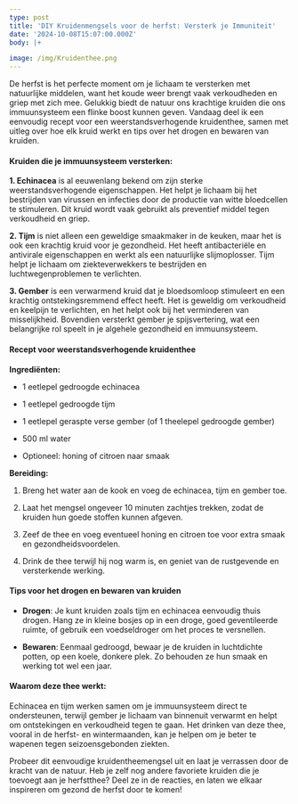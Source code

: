 ```yaml
---
type: post
title: 'DIY Kruidenmengsels voor de herfst: Versterk je Immuniteit'
date: '2024-10-08T15:07:00.000Z'
body: |+

image: /img/Kruidenthee.png
---
```

De herfst is het perfecte moment om je lichaam te versterken met natuurlijke middelen, want het koude weer brengt vaak verkoudheden en griep met zich mee. Gelukkig biedt de natuur ons krachtige kruiden die ons immuunsysteem een flinke boost kunnen geven. Vandaag deel ik een eenvoudig recept voor een weerstandsverhogende kruidenthee, samen met uitleg over hoe elk kruid werkt en tips over het drogen en bewaren van kruiden.

#### Kruiden die je immuunsysteem versterken:

**1. Echinacea** is al eeuwenlang bekend om zijn sterke weerstandsverhogende eigenschappen. Het helpt je lichaam bij het bestrijden van virussen en infecties door de productie van witte bloedcellen te stimuleren. Dit kruid wordt vaak gebruikt als preventief middel tegen verkoudheid en griep.

**2. Tijm** is niet alleen een geweldige smaakmaker in de keuken, maar het is ook een krachtig kruid voor je gezondheid. Het heeft antibacteriële en antivirale eigenschappen en werkt als een natuurlijke slijmoplosser. Tijm helpt je lichaam om ziekteverwekkers te bestrijden en luchtwegenproblemen te verlichten.

**3. Gember** is een verwarmend kruid dat je bloedsomloop stimuleert en een krachtig ontstekingsremmend effect heeft. Het is geweldig om verkoudheid en keelpijn te verlichten, en het helpt ook bij het verminderen van misselijkheid. Bovendien versterkt gember je spijsvertering, wat een belangrijke rol speelt in je algehele gezondheid en immuunsysteem.

#### Recept voor weerstandsverhogende kruidenthee

**Ingrediënten:**

*   1 eetlepel gedroogde echinacea

*   1 eetlepel gedroogde tijm

*   1 eetlepel geraspte verse gember (of 1 theelepel gedroogde gember)

*   500 ml water

*   Optioneel: honing of citroen naar smaak

**Bereiding:**

1.  Breng het water aan de kook en voeg de echinacea, tijm en gember toe.

2.  Laat het mengsel ongeveer 10 minuten zachtjes trekken, zodat de kruiden hun goede stoffen kunnen afgeven.

3.  Zeef de thee en voeg eventueel honing en citroen toe voor extra smaak en gezondheidsvoordelen.

4.  Drink de thee terwijl hij nog warm is, en geniet van de rustgevende en versterkende werking.

#### Tips voor het drogen en bewaren van kruiden

*   **Drogen**: Je kunt kruiden zoals tijm en echinacea eenvoudig thuis drogen. Hang ze in kleine bosjes op in een droge, goed geventileerde ruimte, of gebruik een voedseldroger om het proces te versnellen.

*   **Bewaren**: Eenmaal gedroogd, bewaar je de kruiden in luchtdichte potten, op een koele, donkere plek. Zo behouden ze hun smaak en werking tot wel een jaar.

#### Waarom deze thee werkt:

Echinacea en tijm werken samen om je immuunsysteem direct te ondersteunen, terwijl gember je lichaam van binnenuit verwarmt en helpt om ontstekingen en verkoudheid tegen te gaan. Het drinken van deze thee, vooral in de herfst- en wintermaanden, kan je helpen om je beter te wapenen tegen seizoensgebonden ziekten.

Probeer dit eenvoudige kruidentheemengsel uit en laat je verrassen door de kracht van de natuur. Heb je zelf nog andere favoriete kruiden die je toevoegt aan je herfstthee? Deel ze in de reacties, en laten we elkaar inspireren om gezond de herfst door te komen!

